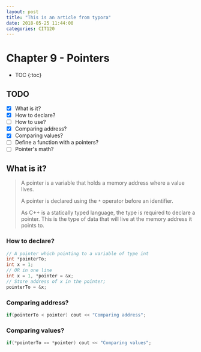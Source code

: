 ```yaml
---
layout: post
title: "This is an article from typora"
date: 2018-05-25 11:44:00
categories: CIT120
---
```


# Chapter 9 - Pointers

- TOC
{:toc}


## TODO

- [x] What is it?
- [x] How to declare?
- [ ] How to use?
- [x] Comparing address?
- [x] Comparing values?
- [ ] Define a function with a pointers?
- [ ] Pointer's math?

## What is it?

> A pointer is a variable that holds a memory address where a value lives.
>
> A pointer is declared using the `*` operator before an identifier.
>
> As C++ is a statically typed language, the type is required to declare a pointer. This is the type of data that will live at the memory address it points to.


### How to declare?

```c++
// A pointer which pointing to a variable of type int
int *pointerTo;
int x = 1;
// OR in one line
int x = 1, *pointer = &x;
// Store address of x in the pointer;
pointerTo = &x;
```

### Comparing address?

```c++
if(pointerTo < pointer) cout << "Comparing address";
```

### Comparing values?

```c++
if(*pointerTo == *pointer) cout << "Comparing values";
```

